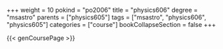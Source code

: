 +++
weight = 10
pokind = "po2006"
title = "physics606"
degree = "msastro"
parents = ["physics605"]
tags = ["msastro", "physics606", "physics605"]
categories = ["course"]
bookCollapseSection = false
+++

{{< genCoursePage >}}
